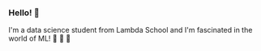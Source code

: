 ### Hello! 👋

I'm a data science student from Lambda School and I'm fascinated in the world of ML! 🤖  🤖  🤖 
